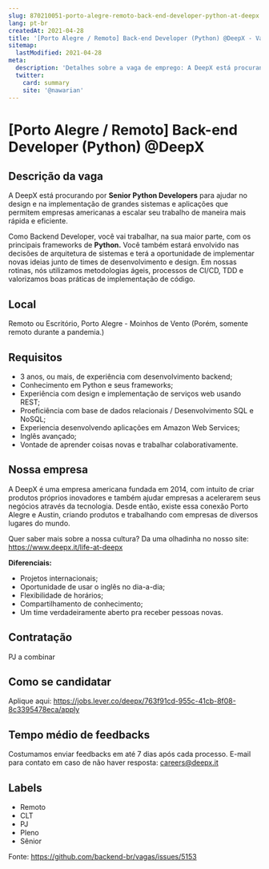 ```yaml
---
slug: 870210051-porto-alegre-remoto-back-end-developer-python-at-deepx
lang: pt-br
createdAt: 2021-04-28
title: '[Porto Alegre / Remoto] Back-end Developer (Python) @DeepX - Vaga de Emprego'
sitemap:
  lastModified: 2021-04-28
meta:
  description: 'Detalhes sobre a vaga de emprego: A DeepX está procurando por **Senior Python Developers** para ajudar no design e na implementação de grandes sistemas e aplicações que permitem empresas americanas a escalar seu trabalho de maneira mais rápida e eficiente.  Como Backend Developer, você vai trabalhar, na sua maior parte, com os principais frameworks de **Python.** Você também estará envolvido nas decisões de arquitetura de sistemas e terá a oportunidade de implementar novas ideias junto de times de desenvolvimento e design. Em nossas rotinas, nós utilizamos metodologias ágeis, processos de CI/CD, TDD e valorizamos boas práticas de implementação de código.'
  twitter:
    card: summary
    site: '@nawarian'
---
```


# [Porto Alegre / Remoto] Back-end Developer (Python) @DeepX

## Descrição da vaga

A DeepX está procurando por **Senior Python Developers** para ajudar no design e na implementação de grandes sistemas e aplicações que permitem empresas americanas a escalar seu trabalho de maneira mais rápida e eficiente.  

Como Backend Developer, você vai trabalhar, na sua maior parte, com os principais frameworks de **Python.** Você também estará envolvido nas decisões de arquitetura de sistemas e terá a oportunidade de implementar novas ideias junto de times de desenvolvimento e design. Em nossas rotinas, nós utilizamos metodologias ágeis, processos de CI/CD, TDD e valorizamos boas práticas de implementação de código.

## Local

Remoto ou Escritório, Porto Alegre - Moinhos de Vento (Porém, somente remoto durante a pandemia.)

## Requisitos

- 3 anos, ou mais, de experiência com desenvolvimento backend;
- Conhecimento em Python e seus frameworks;
- Experiência com design e implementação de serviços web usando REST;
- Proeficiência com base de dados relacionais / Desenvolvimento SQL e NoSQL;
- Experiencia desenvolvendo aplicações em Amazon Web Services;
- Inglês avançado;
- Vontade de aprender coisas novas e trabalhar colaborativamente.

## Nossa empresa

A DeepX é uma empresa americana fundada em 2014, com intuito de criar produtos próprios inovadores e também ajudar empresas a acelerarem seus negócios através da tecnologia. Desde então, existe essa conexão Porto Alegre e Austin, criando produtos e trabalhando com empresas de diversos lugares do mundo.

Quer saber mais sobre a nossa cultura? Da uma olhadinha no nosso site: https://www.deepx.it/life-at-deepx

**Diferenciais:**
- Projetos internacionais;
- Oportunidade de usar o inglês no dia-a-dia;
- Flexibilidade de horários;
- Compartilhamento de conhecimento;
- Um time verdadeiramente aberto pra receber pessoas novas.

## Contratação

PJ a combinar

## Como se candidatar

Aplique aqui: https://jobs.lever.co/deepx/763f91cd-955c-41cb-8f08-8c3395478eca/apply

## Tempo médio de feedbacks

Costumamos enviar feedbacks em até 7 dias após cada processo.
E-mail para contato em caso de não haver resposta: careers@deepx.it

## Labels
- Remoto
- CLT
- PJ
- Pleno
- Sênior

Fonte: https://github.com/backend-br/vagas/issues/5153